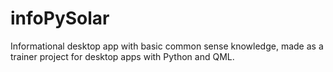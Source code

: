 # infoPySolar
Informational desktop app with basic common sense knowledge, made as a trainer project for desktop apps with Python and QML.

